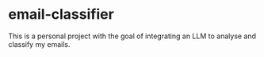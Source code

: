 # email-classifier
This is a personal project with the goal of integrating an LLM to analyse and classify my emails.
